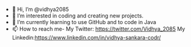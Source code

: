 - 👋 Hi, I’m @vidhya2085
- 👀 I’m interested in coding and creating new projects.
- 🌱 I’m currently learning to use GitHub and to code in Java
- 📫 How to reach me- My Twitter: https://twitter.com/Vidhya_2085
                      My Linkedin:https://www.linkedin.com/in/vidhya-sankara-codr/
                      


<!---
vidhya2085/vidhya2085 is a ✨ special ✨ repository because its `README.md` (this file) appears on your GitHub profile.
You can click the Preview link to take a look at your changes.
--->
